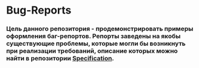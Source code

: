 # Bug-Reports

### Цель данного репозитория - продемонстрировать примеры оформления баг-репортов. Репорты заведены на якобы существующие проблемы, которые могли бы возникнуть при реализации требований, описание которых можно найти в репозитории [Specification](https://github.com/ConstantineQA/Specification).
